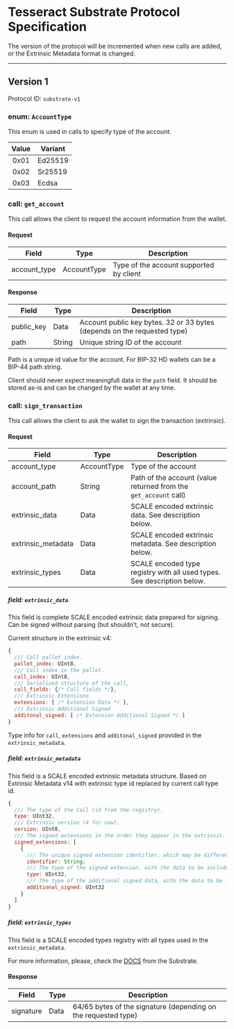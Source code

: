 # Tesseract Substrate Protocol Specification

The version of the protocol will be incremented when new calls are added, or the Extrinsic Metadata format is changed.

---
## Version 1

Protocol ID: `substrate-v1`

### enum: `AccountType`

This enum is used in calls to specify type of the account.

| Value | Variant |
| :---: | --- | 
| 0x01 | Ed25519 |
| 0x02 | Sr25519 |
| 0x03 | Ecdsa |

### call: `get_account`

This call allows the client to request the account information from the wallet.

#### Request

| Field | Type | Description |
| --- | --- | --- |
| account_type | AccountType | Type of the account supported by client |

#### Response

| Field | Type | Description |
| --- | --- | --- |
| public_key | Data | Account public key bytes. 32 or 33 bytes (depends on the requested type) |
| path | String |  Unique string ID of the account |

Path is a unique id value for the account. For BIP-32 HD wallets can be a BIP-44 path string.

Client should never expect meaningfull data in the `path` field. It should be stored as-is and can be changed by the wallet at any time.

### call: `sign_transaction`

This call allows the client to ask the wallet to sign the transaction (extrinsic).

#### Request

| Field | Type | Description |
| --- | --- | --- |
| account_type | AccountType | Type of the account |
| account_path | String | Path of the account (value returned from the `get_account` call) |
| extrinsic_data | Data | SCALE encoded extrinsic data. See description below. |
| extrinsic_metadata | Data | SCALE encoded extrinsic metadata. See description below. |
| extrinsic_types | Data | SCALE encoded type registry with all used types. See description below. |

##### field: `extrinsic_data`

This field is complete SCALE encoded extrinsic data prepared for signing. Can be signed without parsing (but shouldn’t, not secure).

Current structure in the extrinsic v4:
```js
{
  /// Call pallet index.
  pallet_index: UInt8, 
  /// Call index in the pallet.
  call_index: UInt8, 
  /// Serialized structure of the call,
  call_fields: {/* Call fields */},
  /// Extrinsic Extensions
  extensions: [ /* Extension Data */ ],
  /// Extrinsic Additional Signed
  additonal_signed: [ /* Extension Additional Signed */ ]
}
```

Type info for `call`, `extensions` and `additonal_signed` provided in the `extrinsic_metadata`.

##### field: `extrinsic_metadata`

This field is a SCALE encoded extrinsic metadata structure. Based on Extrinsic Metadata v14 with extrinsic type id replaced by current call type id.

```js
{
  /// The type of the Call (id from the registry).
  type: UInt32, 
  /// Extrinsic version (4 for now).
  version: UInt8, 
  /// The signed extensions in the order they appear in the extrinsic.
  signed_extensions: [
    {
      /// The unique signed extension identifier, which may be different from the type name.
      identifier: String,
      /// The type of the signed extension, with the data to be included in the extrinsic (id from the registry).
      type: UInt32,
      /// The type of the additional signed data, with the data to be included in the signed payload (id from the registry).
      additional_signed: UInt32
    }
  ]
}
```
##### field: `extrinsic_types`

This field is a SCALE encoded types registry with all types used in the `extrinsic_metadata`.

For more information, please, check the [DOCS](https://github.com/paritytech/scale-info/) from the Substrate.

#### Response

| Field | Type | Description |
| --- | --- | --- |
| signature | Data | 64/65 bytes of the signature (depending on the requested type) |
